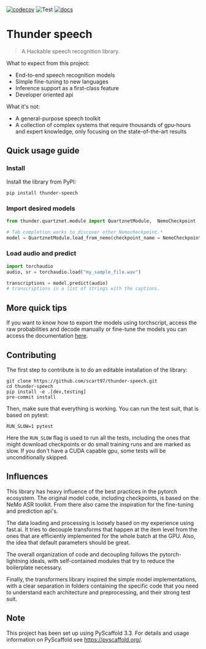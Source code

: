 [![codecov](https://codecov.io/gh/scart97/thunder-speech/branch/master/graph/badge.svg?token=USCEGEGM3D)](https://codecov.io/gh/scart97/thunder-speech)
![Test](https://github.com/scart97/thunder-speech/workflows/Test/badge.svg)
[![docs](https://img.shields.io/badge/docs-read-informational)](https://scart97.github.io/thunder-speech/)

# Thunder speech

> A Hackable speech recognition library.

What to expect from this project:

- End-to-end speech recognition models
- Simple fine-tuning to new languages
- Inference support as a first-class feature
- Developer oriented api

What it's not:

- A general-purpose speech toolkit
- A collection of complex systems that require thousands of gpu-hours and expert knowledge, only focusing on the state-of-the-art results


## Quick usage guide

### Install

Install the library from PyPI:

```
pip install thunder-speech
```

### Import desired models

```py
from thunder.quartznet.module import QuartznetModule,  NemoCheckpoint

# Tab completion works to discover other Nemocheckpoint.*
model = QuartznetModule.load_from_nemo(checkpoint_name = NemoCheckpoint.QuartzNet5x5LS_En)
```
### Load audio and predict

```py
import torchaudio
audio, sr = torchaudio.load("my_sample_file.wav")

transcriptions = model.predict(audio)
# transcriptions is a list of strings with the captions.
```


## More quick tips

If you want to know how to export the models using torchscript, access the raw probabilities and decode manually or fine-tune the models you can access the documentation [here](https://scart97.github.io/thunder-speech/quick%20reference%20guide/).

## Contributing

The first step to contribute is to do an editable installation of the library:

```
git clone https://github.com/scart97/thunder-speech.git
cd thunder-speech
pip install -e .[dev,testing]
pre-commit install
```

Then, make sure that everything is working. You can run the test suit, that is based on pytest:

```
RUN_SLOW=1 pytest
```

Here the `RUN_SLOW` flag is used to run all the tests, including the ones that might download checkpoints or do small training runs and are marked as slow. If you don't have a CUDA capable gpu, some tests will be unconditionally skipped.


## Influences

This library has heavy influence of the best practices in the pytorch ecosystem.
The original model code, including checkpoints, is based on the NeMo ASR toolkit.
From there also came the inspiration for the fine-tuning and prediction api's.

The data loading and processing is loosely based on my experience using fast.ai.
It tries to decouple transforms that happen at the item level from the ones that are efficiently implemented for the whole batch at the GPU.
Also, the idea that default parameters should be great.

The overall organization of code and decoupling follows the pytorch-lightning ideals, with self-contained modules that try to reduce the boilerplate necessary.

Finally, the transformers library inspired the simple model implementations, with a clear separation in folders containing the specific code that you need to understand each architecture and preprocessing, and their strong test suit.


## Note

This project has been set up using PyScaffold 3.3. For details and usage
information on PyScaffold see https://pyscaffold.org/.
